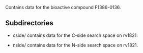 Contains data for the bioactive compound F1386-0136.

## Subdirectories

- cside/ contains data for the C-side search space on rv1821.

- nside/ contains data for the N-side search space on rv1821.

